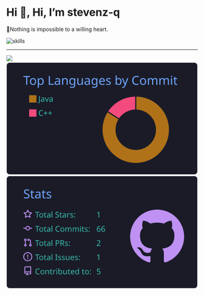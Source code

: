 # Hi 👋, Hi, I’m stevenz-q

🎉Nothing is impossible to a willing heart.

![skills](https://skillicons.dev/icons?perline=14&i=bash,discord,docker,electron,git,github,githubactions,go,html,idea,java,js,linux,md,mysql,nginx,nodejs,ps,postman,py,qt,react,redis,sqlite,twitter,ts,vscode,vue)

---

[![](https://raw.githubusercontent.com/stevenz-q/stevenz-q/actions/contribution-grid-snake/github-snake-dark.svg)](https://github.com/stevenz-q)
[![](https://raw.githubusercontent.com/stevenz-q/stevenz-q/actions/profile-summary-card-output/tokyonight/2-most-commit-language.svg)](https://github.com/stevenz-q) [![](https://raw.githubusercontent.com/stevenz-q/stevenz-q/actions/profile-summary-card-output/tokyonight/3-stats.svg)](https://github.com/stevenz-q)
